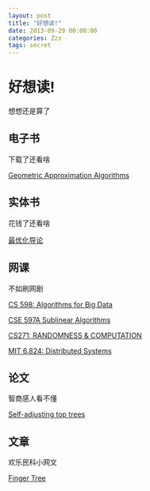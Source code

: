 ```yaml
---
layout: post
title: "好想读!"
date: 2013-09-29 00:00:00
categories: Zzz
tags: secret
---
```


# 好想读!

想想还是算了

## 电子书

下载了还看啥

[Geometric Approximation Algorithms](http://citeseerx.ist.psu.edu/viewdoc/download?doi=10.1.1.110.9927&rep=rep1&type=pdf)

## 实体书

花钱了还看啥

[最优化导论](https://book.douban.com/subject/26732914/)


## 网课

不如刷网剧

[CS 598: Algorithms for Big Data](https://courses.engr.illinois.edu/cs598csc/fa2014/)

[CSE 597A Sublinear Algorithms](http://www.cse.psu.edu/~sxr48/sublinear-course/)

[CS271: RANDOMNESS & COMPUTATION](http://www.cs.berkeley.edu/~sinclair/cs271/f11.html)

[MIT 6.824: Distributed Systems](https://pdos.csail.mit.edu/6.824/)


## 论文

智商感人看不懂

[Self-adjusting top trees](http://www.cs.princeton.edu/~rwerneck/papers/TW05-self-adjusting-top-tree.pdf)


## 文章

欢乐民科小网文

[Finger Tree](https://hackage.haskell.org/package/fingertree-0.1.1.0/docs/Data-FingerTree.html)
